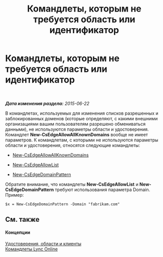 ﻿---
title: Командлеты, которым не требуется область или идентификатор
TOCTitle: Командлеты, которым не требуется область или идентификатор
ms:assetid: 9c50c732-3c64-4b6a-96fd-8f528eb739ce
ms:mtpsurl: https://technet.microsoft.com/ru-ru/library/Dn362824(v=OCS.15)
ms:contentKeyID: 56270591
ms.date: 06/01/2017
mtps_version: v=OCS.15
ms.translationtype: HT
---

# Командлеты, которым не требуется область или идентификатор

 

_**Дата изменения раздела:** 2015-06-22_

В командлетах, используемых для изменения списков разрешенных и заблокированных доменов (которые определяют, с какими внешними организациями вашим пользователям разрешено обмениваться данными), не используются параметры области и удостоверения. Командлет **New-CsEdgeAllowAllKnownDomains** вообще не имеет параметров. К командлетам, с которыми не используются параметры области и удостоверения, относятся следующие командлеты:

  - [New-CsEdgeAllowAllKnownDomains](https://docs.microsoft.com/powershell/module/skype/New-CsEdgeAllowAllKnownDomains)

  - [New-CsEdgeAllowList](new-csedgeallowlist.md)

  - [New-CsEdgeDomainPattern](new-csedgedomainpattern.md)

Обратите внимание, что командлеты **New-CsEdgeAllowList** и **New-CsEdgeDomainPattern** требуют использования параметра Domain. Пример:

    $x = New-CsEdgeDomainPattern -Domain "fabrikam.com"

## См. также

#### Концепции

[Удостоверения, области и клиенты](identities-scopes-and-tenants-in-skype-for-business-online.md)  
[Командлеты Lync Online](the-skype-for-business-online-cmdlets.md)

